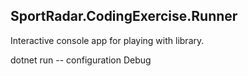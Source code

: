 ## SportRadar.CodingExercise.Runner

Interactive console app for playing with library.

dotnet run -- configuration Debug